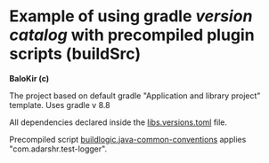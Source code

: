 # Example of using gradle *version catalog* with precompiled plugin scripts (buildSrc) 

__BaloKir (c)__

The project based on default gradle "Application and library project" template.
Uses gradle v 8.8

All dependencies declared inside the [libs.versions.toml](gradle/libs.versions.toml) file.

Precompiled script [buildlogic.java-common-conventions](buildSrc/src/main/kotlin/buildlogic.java-common-conventions.gradle.kts)
applies "com.adarshr.test-logger".